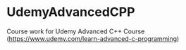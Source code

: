 # UdemyAdvancedCPP
Course work for Udemy Advanced C++ Course (https://www.udemy.com/learn-advanced-c-programming)

